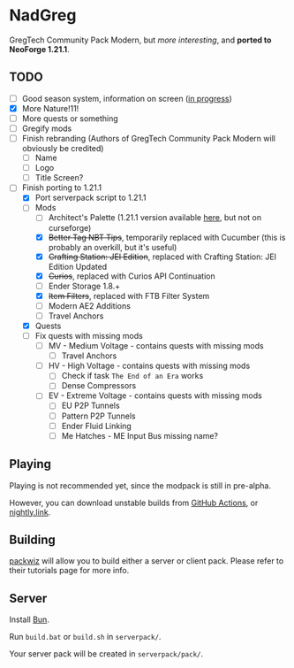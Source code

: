 # NadGreg

GregTech Community Pack Modern, but *more interesting*, and **ported to NeoForge 1.21.1**.

## TODO

- [ ] Good season system, information on screen ([in progress](https://github.com/Nadwey/SereneWeather))
- [x] More Nature!11!
- [ ] More quests or something
- [ ] Gregify mods 
- [ ] Finish rebranding (Authors of GregTech Community Pack Modern will obviously be credited)
    - [ ] Name
    - [ ] Logo
    - [ ] Title Screen?
- [ ] Finish porting to 1.21.1
    - [x] Port serverpack script to 1.21.1
    - [ ] Mods
        - [ ] Architect's Palette (1.21.1 version available [here](https://github.com/theendercore/Architects-Palette), but not on curseforge)
        - [x] ~~Better Tag NBT Tips~~, temporarily replaced with Cucumber (this is probably an overkill, but it's useful)
        - [x] ~~Crafting Station: JEI Edition~~, replaced with Crafting Station: JEI Edition Updated
        - [x] ~~Curios~~, replaced with Curios API Continuation
        - [ ] Ender Storage 1.8.+
        - [x] ~~Item Filters~~, replaced with FTB Filter System
        - [ ] Modern AE2 Additions
        - [ ] Travel Anchors
    - [x] Quests
    - [ ] Fix quests with missing mods
        - [ ] MV - Medium Voltage - contains quests with missing mods
            - [ ] Travel Anchors
        - [ ] HV - High Voltage - contains quests with missing mods
            - [ ] Check if task `The End of an Era` works
            - [ ] Dense Compressors
        - [ ] EV - Extreme Voltage - contains quests with missing mods
            - [ ] EU P2P Tunnels
            - [ ] Pattern P2P Tunnels
            - [ ] Ender Fluid Linking
            - [ ] Me Hatches - ME Input Bus missing name?

## Playing

Playing is not recommended yet, since the modpack is still in pre-alpha.

However, you can download unstable builds from [GitHub Actions](https://github.com/Nadwey/GregTech-Modern-Community-Pack/actions/workflows/build.yml), or [nightly.link](https://nightly.link/Nadwey/GregTech-Modern-Community-Pack/workflows/build/main?preview).

## Building

[packwiz](https://packwiz.infra.link/) will allow you to build either a server or client pack.
Please refer to their tutorials page for more info.

## Server

Install [Bun](https://bun.sh/).

Run `build.bat` or `build.sh` in `serverpack/`.

Your server pack will be created in `serverpack/pack/`.
